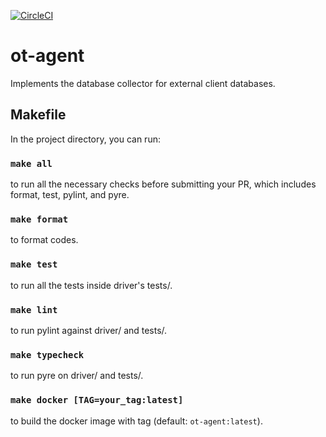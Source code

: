 [![CircleCI](https://circleci.com/gh/ottertune/driver.svg?style=svg&circle-token=a6bcd60de064fb1b0a03861f918f023685de2020)](https://app.circleci.com/pipelines/github/ottertune/driver)
# ot-agent
Implements the database collector for external client databases.

## Makefile

In the project directory, you can run:

### `make all`

to run all the necessary checks before submitting your PR, which includes format, test, pylint, and pyre.

### `make format`

to format codes.

### `make test`

to run all the tests inside driver's tests/.

### `make lint`

to run pylint against driver/ and tests/.

### `make typecheck`

to run pyre on driver/ and tests/.

### `make docker [TAG=your_tag:latest]`

to build the docker image with tag (default: `ot-agent:latest`).
